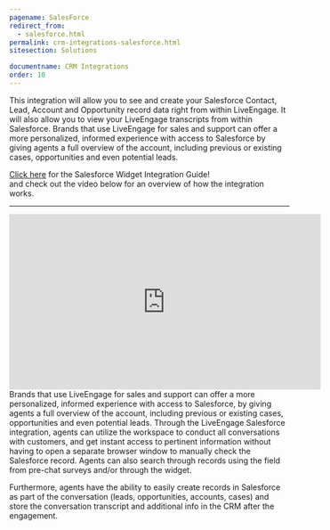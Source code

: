 ```yaml
---
pagename: SalesForce
redirect_from:
  - salesforce.html
permalink: crm-integrations-salesforce.html
sitesection: Solutions

documentname: CRM Integrations
order: 10
---
```


This integration will allow you to see and create your Salesforce Contact, Lead, Account and Opportunity record data right from within LiveEngage. It will also allow you to view your LiveEngage transcripts from within Salesforce. Brands that use LiveEngage for sales and support can offer a more personalized, informed experience with access to Salesforce by giving agents a full overview of the account, including previous or existing cases, opportunities and even potential leads.

<div class="inntertext configlink"><a href="https://s3-eu-west-1.amazonaws.com/ce-sr/CA/Factsheets/SFDC+Widget+for+LiveEngage+-+Installation+and+Configuration+Guide.pdf" target="_blank">Click here</a> for the Salesforce Widget Integration Guide!</div> and check out the video below for an overview of how the integration works.
<hr class="solutionshr" />

<iframe width="560" height="315" src="https://www.youtube.com/embed/TXl-xpsECQ0" frameborder="0" allowfullscreen></iframe>
<br>
Brands that use LiveEngage for sales and support can offer a more personalized, informed experience with access to Salesforce, by giving agents a full overview of the account, including previous or existing cases, opportunities and even potential leads. Through the LiveEngage Salesforce integration, agents can utilize the workspace to conduct all conversations with customers, and get instant access to pertinent information without having to open a separate browser window to manually check the Salesforce record. Agents can also search through records using the field from pre-chat surveys and/or through the widget.

Furthermore, agents have the ability to easily create records in Salesforce as part of the conversation (leads, opportunities, accounts, cases) and store the conversation transcript and additional info in the CRM after the engagement.

